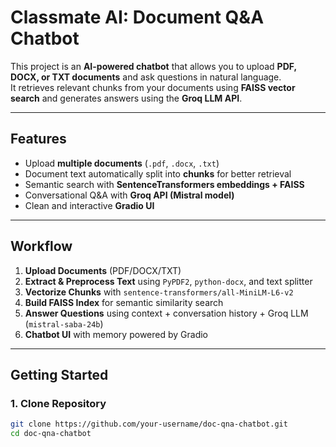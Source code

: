 # Classmate AI: Document Q&A Chatbot  

This project is an **AI-powered chatbot** that allows you to upload **PDF, DOCX, or TXT documents** and ask questions in natural language.  
It retrieves relevant chunks from your documents using **FAISS vector search** and generates answers using the **Groq LLM API**.  

---

## Features  

-  Upload **multiple documents** (`.pdf`, `.docx`, `.txt`)  
-  Document text automatically split into **chunks** for better retrieval  
-  Semantic search with **SentenceTransformers embeddings + FAISS**  
-  Conversational Q&A with **Groq API (Mistral model)**  
-  Clean and interactive **Gradio UI**  

---

##  Workflow  

1. **Upload Documents** (PDF/DOCX/TXT)  
2. **Extract & Preprocess Text** using `PyPDF2`, `python-docx`, and text splitter  
3. **Vectorize Chunks** with `sentence-transformers/all-MiniLM-L6-v2`  
4. **Build FAISS Index** for semantic similarity search  
5. **Answer Questions** using context + conversation history + Groq LLM (`mistral-saba-24b`)  
6. **Chatbot UI** with memory powered by Gradio  

---

##  Getting Started  

### 1. Clone Repository  
```bash
git clone https://github.com/your-username/doc-qna-chatbot.git
cd doc-qna-chatbot
